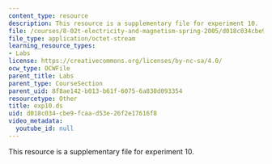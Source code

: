 ```yaml
---
content_type: resource
description: This resource is a supplementary file for experiment 10.
file: /courses/8-02t-electricity-and-magnetism-spring-2005/d018c034cbe9fcaad53e26f2e17616f8_exp10.ds
file_type: application/octet-stream
learning_resource_types:
- Labs
license: https://creativecommons.org/licenses/by-nc-sa/4.0/
ocw_type: OCWFile
parent_title: Labs
parent_type: CourseSection
parent_uid: 8f8ae142-b013-b61f-6075-6a830d093354
resourcetype: Other
title: exp10.ds
uid: d018c034-cbe9-fcaa-d53e-26f2e17616f8
video_metadata:
  youtube_id: null
---
```

This resource is a supplementary file for experiment 10.